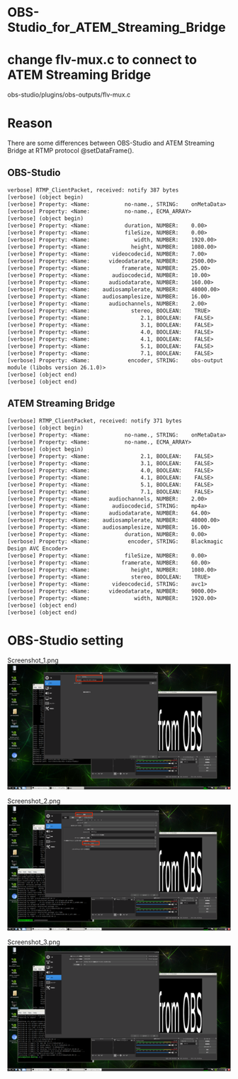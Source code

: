 # OBS-Studio_for_ATEM_Streaming_Bridge

# change flv-mux.c to connect to ATEM Streaming Bridge

obs-studio/plugins/obs-outputs/flv-mux.c

# Reason

There are some differences between OBS-Studio and ATEM Streaming Bridge at RTMP protocol @setDataFrame().

## OBS-Studio

```test
verbose] RTMP_ClientPacket, received: notify 387 bytes
[verbose] (object begin)
[verbose] Property: <Name:           no-name., STRING:    onMetaData>
[verbose] Property: <Name:           no-name., ECMA_ARRAY>
[verbose] (object begin)
[verbose] Property: <Name:           duration, NUMBER:    0.00>
[verbose] Property: <Name:           fileSize, NUMBER:    0.00>
[verbose] Property: <Name:              width, NUMBER:    1920.00>
[verbose] Property: <Name:             height, NUMBER:    1080.00>
[verbose] Property: <Name:       videocodecid, NUMBER:    7.00>
[verbose] Property: <Name:      videodatarate, NUMBER:    2500.00>
[verbose] Property: <Name:          framerate, NUMBER:    25.00>
[verbose] Property: <Name:       audiocodecid, NUMBER:    10.00>
[verbose] Property: <Name:      audiodatarate, NUMBER:    160.00>
[verbose] Property: <Name:    audiosamplerate, NUMBER:    48000.00>
[verbose] Property: <Name:    audiosamplesize, NUMBER:    16.00>
[verbose] Property: <Name:      audiochannels, NUMBER:    2.00>
[verbose] Property: <Name:             stereo, BOOLEAN:    TRUE>
[verbose] Property: <Name:                2.1, BOOLEAN:    FALSE>
[verbose] Property: <Name:                3.1, BOOLEAN:    FALSE>
[verbose] Property: <Name:                4.0, BOOLEAN:    FALSE>
[verbose] Property: <Name:                4.1, BOOLEAN:    FALSE>
[verbose] Property: <Name:                5.1, BOOLEAN:    FALSE>
[verbose] Property: <Name:                7.1, BOOLEAN:    FALSE>
[verbose] Property: <Name:            encoder, STRING:    obs-output module (libobs version 26.1.0)>
[verbose] (object end)
[verbose] (object end)
```

## ATEM Streaming Bridge

```text
[verbose] RTMP_ClientPacket, received: notify 371 bytes
[verbose] (object begin)
[verbose] Property: <Name:           no-name., STRING:    onMetaData>
[verbose] Property: <Name:           no-name., ECMA_ARRAY>
[verbose] (object begin)
[verbose] Property: <Name:                2.1, BOOLEAN:    FALSE>
[verbose] Property: <Name:                3.1, BOOLEAN:    FALSE>
[verbose] Property: <Name:                4.0, BOOLEAN:    FALSE>
[verbose] Property: <Name:                4.1, BOOLEAN:    FALSE>
[verbose] Property: <Name:                5.1, BOOLEAN:    FALSE>
[verbose] Property: <Name:                7.1, BOOLEAN:    FALSE>
[verbose] Property: <Name:      audiochannels, NUMBER:    2.00>
[verbose] Property: <Name:       audiocodecid, STRING:    mp4a>
[verbose] Property: <Name:      audiodatarate, NUMBER:    64.00>
[verbose] Property: <Name:    audiosamplerate, NUMBER:    48000.00>
[verbose] Property: <Name:    audiosamplesize, NUMBER:    16.00>
[verbose] Property: <Name:           duration, NUMBER:    0.00>
[verbose] Property: <Name:            encoder, STRING:    Blackmagic Design AVC Encoder>
[verbose] Property: <Name:           fileSize, NUMBER:    0.00>
[verbose] Property: <Name:          framerate, NUMBER:    60.00>
[verbose] Property: <Name:             height, NUMBER:    1080.00>
[verbose] Property: <Name:             stereo, BOOLEAN:    TRUE>
[verbose] Property: <Name:       videocodecid, STRING:    avc1>
[verbose] Property: <Name:      videodatarate, NUMBER:    9000.00>
[verbose] Property: <Name:              width, NUMBER:    1920.00>
[verbose] (object end)
[verbose] (object end)
```

# OBS-Studio setting

Screenshot_1.png  
<img src="https://raw.githubusercontent.com/kitazaki/OBS-Studio_for_ATEM_Streaming_Bridge/main/Screenshot_1.png">

Screenshot_2.png  
<img src="https://raw.githubusercontent.com/kitazaki/OBS-Studio_for_ATEM_Streaming_Bridge/main/Screenshot_2.png">

Screenshot_3.png  
<img src="https://raw.githubusercontent.com/kitazaki/OBS-Studio_for_ATEM_Streaming_Bridge/main/Screenshot_3.png">

